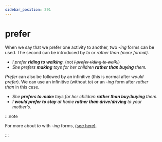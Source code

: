 ```yaml
---
sidebar_position: 291
---
```


# prefer

When we say that we prefer one activity to another, two *\-ing* forms can be used. The second can be introduced by *to* or *rather than (more formal)*.

- *I prefer **riding to walking**.* (not *~~I prefer riding to walk.~~*)
- *She prefers **making** toys for her children **rather than buying** them.*

*Prefer* can also be followed by an infinitive (this is normal after *would prefer*). We can use an infinitive (without *to*) or an *\-ing* form after *rather than* in this case.

- *She **prefers to make** toys for her children **rather than buy**/**buying** them.*
- *I **would prefer to stay** at home **rather than drive**/**driving** to your mother’s.*

:::note

For more about *to* with *\-ing* forms, [(see here)](./../../grammar/infinitives-ing-forms-and-past-participles-after-nouns-verbs-etc/ing-forms-after-prepositions-without-breaking-eggs#to-as-a-preposition-i-look-forward-to-ing).

:::

